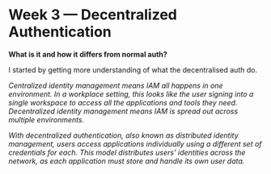 # Week 3 — Decentralized Authentication

**What is it and how it differs from normal auth?**

I started by getting more understanding of what the decentralised auth do.

*Centralized identity management means IAM all happens in one environment. In a workplace setting, this looks like the user signing into a single workspace to access all the applications and tools they need. Decentralized identity management means IAM is spread out across multiple environments.*

*With decentralized authentication, also known as distributed identity management, users
access applications individually using a different set of credentials for each. This model
distributes users&#39; identities across the network, as each application must store and handle
its own user data.*


